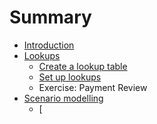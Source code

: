 # Summary

* [Introduction](README.md)
* [Lookups](lookups/readme.md)
   * [Create a lookup table](lookups/create_lookup.md)
   * [Set up lookups](lookups/set_up_lookups.md)
   * Exercise: Payment Review
* [Scenario modelling](scenario_modelling/readme.md)
   * [

